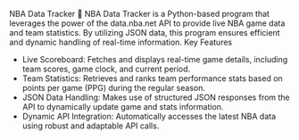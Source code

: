 NBA Data Tracker 🏀
NBA Data Tracker is a Python-based program that leverages the power of the data.nba.net API to provide live NBA game data and team statistics. By utilizing JSON data, this program ensures efficient and dynamic handling of real-time information.
Key Features
- Live Scoreboard: Fetches and displays real-time game details, including team scores, game clock, and current period.
- Team Statistics: Retrieves and ranks team performance stats based on points per game (PPG) during the regular season.
- JSON Data Handling: Makes use of structured JSON responses from the API to dynamically update game and stats information.
- Dynamic API Integration: Automatically accesses the latest NBA data using robust and adaptable API calls.





